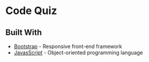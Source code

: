# Code Quiz



## Built With
- [Bootstrap](https://getbootstrap.com/) - Responsive front-end framework
- [JavasScript](https://www.javascript.com/) - Object-oriented programming language

